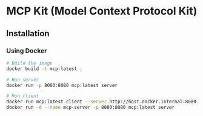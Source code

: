 # MCP Kit (Model Context Protocol Kit)

## Installation

### Using Docker

```bash
# Build the image
docker build -t mcp:latest .

# Run server
docker run -p 8080:8080 mcp:latest server

# Run client
docker run mcp:latest client --server http://host.docker.internal:8080
docker run -d --name mcp-server -p 8080:8080 mcp:latest server
```